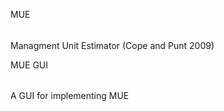 MUE
######
Managment Unit Estimator (Cope and Punt 2009)

MUE GUI
######
A GUI for implementing MUE
